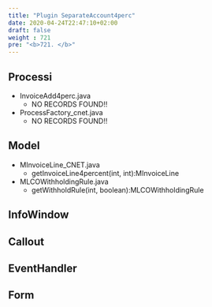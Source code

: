 ```yaml
---
title: "Plugin SeparateAccount4perc"
date: 2020-04-24T22:47:10+02:00
draft: false
weight : 721
pre: "<b>721. </b>"
---
```


## Processi
- InvoiceAdd4perc.java
    - NO RECORDS FOUND!!
- ProcessFactory_cnet.java
    - NO RECORDS FOUND!!
## Model
- MInvoiceLine_CNET.java
    - getInvoiceLine4percent(int, int):MInvoiceLine
- MLCOWithholdingRule.java
    - getWithholdRule(int, boolean):MLCOWithholdingRule
## InfoWindow

## Callout

## EventHandler

## Form

